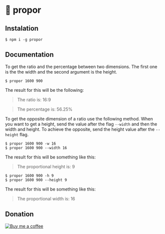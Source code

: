 # 📐 propor

## Instalation

```
$ npm i -g propor
```

## Documentation

To get the ratio and the percentage between two dimensions. The first one is the the width and the second argument is the height.

```
$ propor 1600 900
```

The result for this will be the following:

> The ratio is: 16:9

> The percentage is: 56.25%

To get the opposite dimension of a ratio use the following method. When you want to get a height, send the value after the flag `--width` and then the width and height. To achieve the opposite, send the height value after the `--height` flag.

```
$ propor 1600 900 -w 16
$ propor 1600 900 --width 16
```

The result for this will be something like this:

> The proportional height is: 9

```
$ propor 1600 900 -h 9
$ propor 1600 900 --height 9
```

The result for this will be something like this:

> The proportional width is: 16

## Donation

[![Buy me a coffee](https://camo.githubusercontent.com/031fc5a134cdca5ae3460822aba371e63f794233/68747470733a2f2f7777772e6275796d6561636f666665652e636f6d2f6173736574732f696d672f637573746f6d5f696d616765732f6f72616e67655f696d672e706e67)](https://www.buymeacoffee.com/rafmrs)
